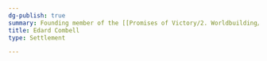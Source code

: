 ```yaml
---
dg-publish: true
summary: Founding member of the [[Promises of Victory/2. Worldbuilding/3. Factions/Cult of the Gifted/The Cult of the Gifted\|The Cult of the Gifted]]
title: Edard Combell
type: Settlement

---
```




